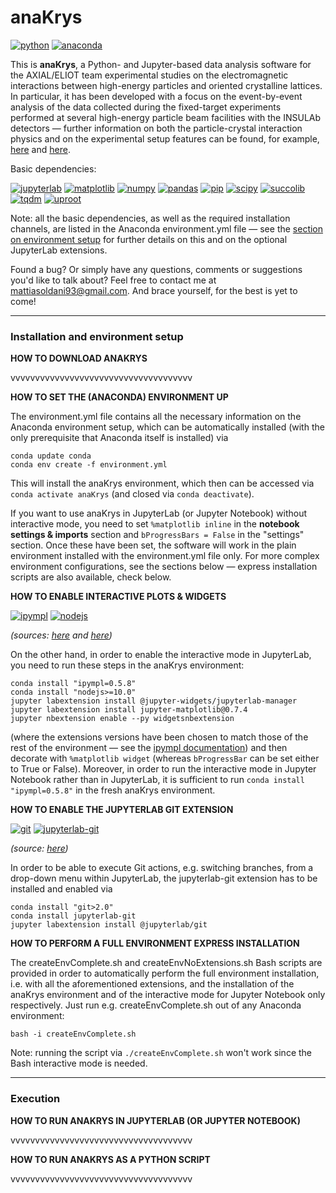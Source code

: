 # anaKrys

[![python](https://img.shields.io/badge/python-3-blue.svg)](https://www.python.org/) [![anaconda](https://img.shields.io/badge/anaconda-3-blue.svg)](https://www.anaconda.com/)

This is **anaKrys**, a Python- and Jupyter-based data analysis software for the AXIAL/ELIOT team experimental studies on the electromagnetic interactions between high-energy particles and oriented crystalline lattices. In particular, it has been developed with a focus on the event-by-event analysis of the data collected during the fixed-target experiments performed at several high-energy particle beam facilities with the INSULAb detectors &mdash; further information on both the particle-crystal interaction physics and on the experimental setup features can be found, for example, [here](http://cds.cern.ch/record/1353904) and [here](http://annali.unife.it/iuss/article/view/1630).

Basic dependencies:

[![jupyterlab](https://img.shields.io/badge/jupyterlab-2-blue.svg)](https://jupyterlab.readthedocs.io/en/stable/) [![matplotlib](https://img.shields.io/badge/matplotlib-3.3.1-blue.svg)](https://matplotlib.org/) [![numpy](https://img.shields.io/badge/numpy-grey.svg)](https://numpy.org/) [![pandas](https://img.shields.io/badge/pandas-grey.svg)](https://pandas.pydata.org/) [![pip](https://img.shields.io/badge/pip-grey.svg)](https://pip.pypa.io/en/stable/) [![scipy](https://img.shields.io/badge/scipy-grey.svg)](https://www.scipy.org/)  [![succolib](https://img.shields.io/badge/succolib-grey.svg)](https://github.com/mattiasoldani/succolib) [![tqdm](https://img.shields.io/badge/tqdm-grey.svg)](https://github.com/tqdm/tqdm) [![uproot](https://img.shields.io/badge/uproot-3-blue.svg)](https://github.com/scikit-hep/uproot) 

Note: all the basic dependencies, as well as the required installation channels, are listed in the Anaconda environment.yml file &mdash; see the [section on environment setup](https://github.com/mattiasoldani/anaKrys/blob/master/README.md#installation-and-environment-setup) for further details on this and on the optional JupyterLab extensions.

Found a bug? Or simply have any questions, comments or suggestions you'd like to talk about? Feel free to contact me at <mattiasoldani93@gmail.com>. And brace yourself, for the best is yet to come!

---

### Installation and environment setup

**HOW TO DOWNLOAD ANAKRYS**

vvvvvvvvvvvvvvvvvvvvvvvvvvvvvvvvvvvvv

**HOW TO SET THE (ANACONDA) ENVIRONMENT UP**

The environment.yml file contains all the necessary information on the Anaconda environment setup, which can be automatically installed (with the only prerequisite that Anaconda itself is installed) via
```
conda update conda
conda env create -f environment.yml
```
This will install the anaKrys environment, which then can be accessed via `conda activate anaKrys` (and closed via `conda deactivate`).

If you want to use anaKrys in JupyterLab (or Jupyter Notebook) without interactive mode, you need to set `%matplotlib inline` in the **notebook settings & imports** section and `bProgressBars = False` in the "settings" section. Once these have been set, the software will work in the plain environment installed with the environment.yml file only. For more complex environment configurations, see the sections below &mdash; express installation scripts are also available, check below.

**HOW TO ENABLE INTERACTIVE PLOTS & WIDGETS**

[![ipympl](https://img.shields.io/badge/ipympl-0.5.8-blue.svg)](https://github.com/matplotlib/ipympl) [![nodejs](https://img.shields.io/badge/nodejs->=10-blue.svg)](https://nodejs.org/)

_(sources: [here](https://stackoverflow.com/questions/50149562/jupyterlab-interactive-plot) and [here](https://towardsdatascience.com/how-to-produce-interactive-matplotlib-plots-in-jupyter-environment-1e4329d71651))_

On the other hand, in order to enable the interactive mode in JupyterLab, you need to run these steps in the anaKrys environment:
```
conda install "ipympl=0.5.8"
conda install "nodejs>=10.0"
jupyter labextension install @jupyter-widgets/jupyterlab-manager
jupyter labextension install jupyter-matplotlib@0.7.4
jupyter nbextension enable --py widgetsnbextension
```
(where the extensions versions have been chosen to match those of the rest of the environment &mdash; see the [ipympl documentation](https://github.com/matplotlib/ipympl)) and then decorate with `%matplotlib widget` (whereas `bProgressBar` can be set either to True or False). Moreover, in order to run the interactive mode in Jupyter Notebook rather than in JupyterLab, it is sufficient to run `conda install "ipympl=0.5.8"` in the fresh anaKrys environment.

**HOW TO ENABLE THE JUPYTERLAB GIT EXTENSION**

[![git](https://img.shields.io/badge/git->2-blue.svg)](https://git-scm.com/) [![jupyterlab-git](https://img.shields.io/badge/jupyterlab/git-grey.svg)](https://github.com/jupyterlab/jupyterlab-git)

_(source: [here](https://github.com/jupyterlab/jupyterlab-git))_

In order to be able to execute Git actions, e.g. switching branches, from a drop-down menu within JupyterLab, the jupyterlab-git extension has to be installed and enabled via
```
conda install "git>2.0"
conda install jupyterlab-git
jupyter labextension install @jupyterlab/git
```

**HOW TO PERFORM A FULL ENVIRONMENT EXPRESS INSTALLATION**

The createEnvComplete.sh and createEnvNoExtensions.sh Bash scripts are provided in order to automatically perform the full environment installation, i.e. with all the aforementioned extensions, and the installation of the anaKrys environment and of the interactive mode for Jupyter Notebook only respectively. Just run e.g. createEnvComplete.sh out of any Anaconda environment:
```
bash -i createEnvComplete.sh
```

Note: running the script via `./createEnvComplete.sh` won't work since the Bash interactive mode is needed.


---

### Execution

**HOW TO RUN ANAKRYS IN JUPYTERLAB (OR JUPYTER NOTEBOOK)**

vvvvvvvvvvvvvvvvvvvvvvvvvvvvvvvvvvvvv

**HOW TO RUN ANAKRYS AS A PYTHON SCRIPT**

vvvvvvvvvvvvvvvvvvvvvvvvvvvvvvvvvvvvv
